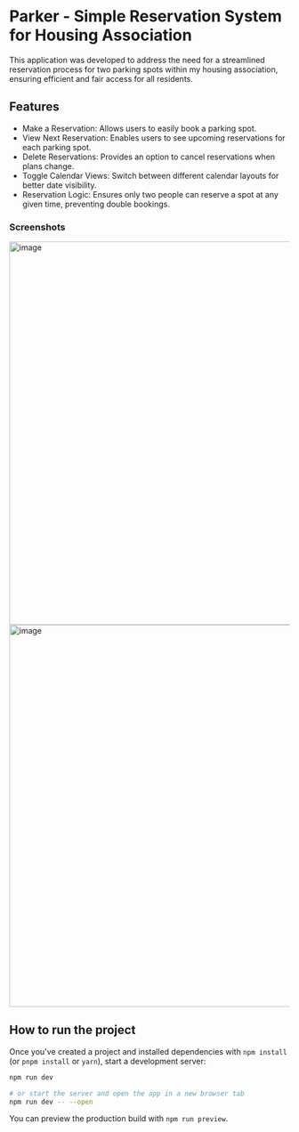 # Parker - Simple Reservation System for Housing Association

This application was developed to address the need for a streamlined reservation process for two parking spots within my housing association, ensuring efficient and fair access for all residents.

## Features

- Make a Reservation: Allows users to easily book a parking spot.
- View Next Reservation: Enables users to see upcoming reservations for each parking spot.
- Delete Reservations: Provides an option to cancel reservations when plans change.
- Toggle Calendar Views: Switch between different calendar layouts for better date visibility.
- Reservation Logic: Ensures only two people can reserve a spot at any given time, preventing double bookings.

### Screenshots

<img width="689" alt="image" src="https://github.com/thatjimmi/parker/assets/52856973/9ddfa813-7ecc-4ebc-8026-cebd8cb2d2f6">

<img width="687" alt="image" src="https://github.com/thatjimmi/parker/assets/52856973/2a4675f6-6ffe-453d-9cfe-496c8674091c">

## How to run the project

Once you've created a project and installed dependencies with `npm install` (or `pnpm install` or `yarn`), start a development server:

```bash
npm run dev

# or start the server and open the app in a new browser tab
npm run dev -- --open
```

You can preview the production build with `npm run preview`.
